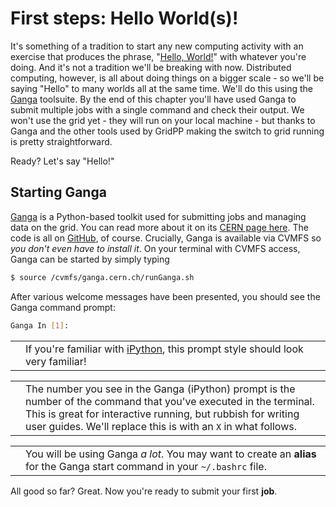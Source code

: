 # First steps: Hello World(s)!

It's something of a tradition to start any new computing activity
with an exercise that produces the phrase,
"[Hello, World!](https://en.wikipedia.org/wiki/%22Hello,_World!%22_program)"
with whatever you're doing. And it's not a tradition we'll be breaking
with now.
Distributed computing, however, is all about doing things on a bigger
scale - so we'll be saying "Hello" to many worlds all at the same time.
We'll do this using the
[Ganga](http://ganga.readthedocs.io) toolsuite.
By the end of this chapter you'll have used Ganga to submit multiple
jobs with a single command and check their output.
We won't use the grid yet - they will run on your local machine -
but thanks to Ganga and the other tools used by GridPP
making the switch to grid running is pretty straightforward.

Ready? Let's say "Hello!"

## Starting Ganga
[Ganga](http://ganga.readthedocs.io) is a Python-based toolkit
used for submitting jobs and managing data on the grid.
You can read more about it on its
[CERN page here](https://ganga.web.cern.ch/ganga/).
The code is all on
[GitHub](https://github.com/ganga-devs/ganga), of course.
Crucially, Ganga is available via CVMFS so
_you don't even have to install it_.
On your terminal with CVMFS access, Ganga can be started
by simply typing
```bash
$ source /cvmfs/ganga.cern.ch/runGanga.sh
```
After various welcome messages have been presented,
you should see the Ganga command prompt:
```bash
Ganga In [1]:
```

<table>
<tr>
<td align='center'><i class="fa fa-info-circle" style='font-size:3em'></i></td>
<td>
If you're familiar with
<a href='https://ipython.org/' target='_blank'>iPython</a>,
this prompt style should look very familiar!
</td>
</tr>
</table>

<table>
<tr>
<td align='center'><i class="fa fa-lightbulb-o" style='font-size:3em'></i></td>
<td>
The number you see in the Ganga (iPython) prompt is the number of the
command that you've executed in the terminal. This is great for
interactive running, but rubbish for writing user guides.
We'll replace this is with an <code>X</code> in what follows.
</td>
</tr>
</table>

<table>
<tr>
<td align='center'><i class="fa fa-lightbulb-o" style='font-size:3em'></i></td>
<td>
You will be using Ganga <em>a lot</em>. You may want to
create an <strong>alias</strong> for the Ganga start command in your
<code>~/.bashrc</code> file.
</td>
</tr>
</table>

All good so far? Great. Now you're ready to submit your first **job**.

